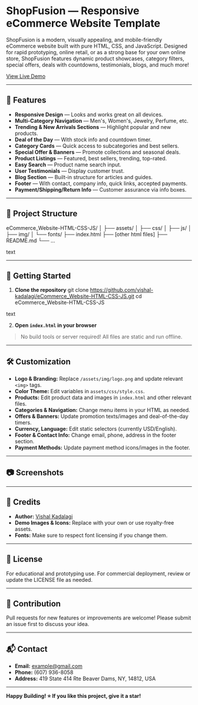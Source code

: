 # ShopFusion — Responsive eCommerce Website Template

ShopFusion is a modern, visually appealing, and mobile-friendly eCommerce website built with pure HTML, CSS, and JavaScript. Designed for rapid prototyping, online retail, or as a strong base for your own online store, ShopFusion features dynamic product showcases, category filters, special offers, deals with countdowns, testimonials, blogs, and much more!

[View Live Demo](#) <!-- (Add link here if hosting online) -->

---

## 🌟 Features

- **Responsive Design** — Looks and works great on all devices.
- **Multi-Category Navigation** — Men's, Women's, Jewelry, Perfume, etc.
- **Trending & New Arrivals Sections** — Highlight popular and new products.
- **Deal of the Day** — With stock info and countdown timer.
- **Category Cards** — Quick access to subcategories and best sellers.
- **Special Offer & Banners** — Promote collections and seasonal deals.
- **Product Listings** — Featured, best sellers, trending, top-rated.
- **Easy Search** — Product name search input.
- **User Testimonials** — Display customer trust.
- **Blog Section** — Built-in structure for articles and guides.
- **Footer** — With contact, company info, quick links, accepted payments.
- **Payment/Shipping/Return Info** — Customer assurance via info boxes.

---

## 📂 Project Structure

eCommerce_Website-HTML-CSS-JS/
│
├── assets/
│ ├── css/
│ ├── js/
│ ├── img/
│ └── fonts/
├── index.html
├── [other html files]
├── README.md
└── ...

text

---

## 🚀 Getting Started

1. **Clone the repository**
git clone https://github.com/vishal-kadalagi/eCommerce_Website-HTML-CSS-JS.git
cd eCommerce_Website-HTML-CSS-JS

text

2. **Open `index.html` in your browser**
> No build tools or server required! All files are static and run offline.

---

## 🛠️ Customization

- **Logo & Branding:** Replace `/assets/img/logo.png` and update relevant `<img>` tags.
- **Color Theme:** Edit variables in `assets/css/style.css`.
- **Products:** Edit product data and images in `index.html` and other relevant files.
- **Categories & Navigation:** Change menu items in your HTML as needed.
- **Offers & Banners:** Update promotion texts/images and deal-of-the-day timers.
- **Currency, Language:** Edit static selectors (currently USD/English).
- **Footer & Contact Info:** Change email, phone, address in the footer section.
- **Payment Methods:** Update payment method icons/images in the footer.

---

## 📷 Screenshots

<!--
Add screenshots here for homepage, product grid, responsiveness, etc.
![Homepage screenshot](assets/img/screenshot-home.png)
-->

---

## 📝 Credits

- **Author:** [Vishal Kadalagi](https://github.com/vishal-kadalagi)
- **Demo Images & Icons:** Replace with your own or use royalty-free assets.
- **Fonts:** Make sure to respect font licensing if you change them.

---

## 📄 License

For educational and prototyping use. For commercial deployment, review or update the LICENSE file as needed.

---

## 🤝 Contribution

Pull requests for new features or improvements are welcome! Please submit an issue first to discuss your idea.

---

## 📬 Contact

- **Email:** example@gmail.com
- **Phone:** (607) 936-8058
- **Address:** 419 State 414 Rte Beaver Dams, NY, 14812, USA

---

**Happy Building! ⭐ If you like this project, give it a star!**
